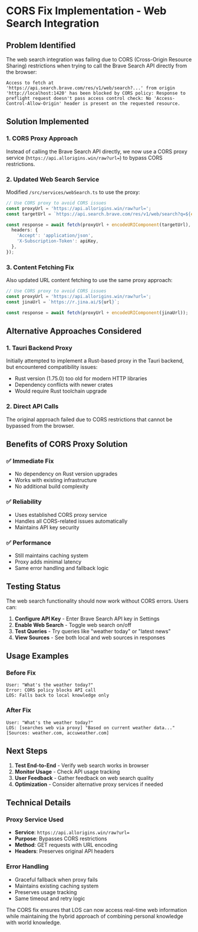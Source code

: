 # CORS Fix Implementation - Web Search Integration

## Problem Identified
The web search integration was failing due to CORS (Cross-Origin Resource Sharing) restrictions when trying to call the Brave Search API directly from the browser:

```
Access to fetch at 'https://api.search.brave.com/res/v1/web/search?...' from origin 'http://localhost:1420' has been blocked by CORS policy: Response to preflight request doesn't pass access control check: No 'Access-Control-Allow-Origin' header is present on the requested resource.
```

## Solution Implemented

### 1. CORS Proxy Approach
Instead of calling the Brave Search API directly, we now use a CORS proxy service (`https://api.allorigins.win/raw?url=`) to bypass CORS restrictions.

### 2. Updated Web Search Service
Modified `/src/services/webSearch.ts` to use the proxy:

```typescript
// Use CORS proxy to avoid CORS issues
const proxyUrl = 'https://api.allorigins.win/raw?url=';
const targetUrl = `https://api.search.brave.com/res/v1/web/search?q=${encodeURIComponent(query)}&count=${numResults}`;

const response = await fetch(proxyUrl + encodeURIComponent(targetUrl), {
  headers: {
    'Accept': 'application/json',
    'X-Subscription-Token': apiKey,
  },
});
```

### 3. Content Fetching Fix
Also updated URL content fetching to use the same proxy approach:

```typescript
// Use CORS proxy to avoid CORS issues
const proxyUrl = 'https://api.allorigins.win/raw?url=';
const jinaUrl = `https://r.jina.ai/${url}`;

const response = await fetch(proxyUrl + encodeURIComponent(jinaUrl));
```

## Alternative Approaches Considered

### 1. Tauri Backend Proxy
Initially attempted to implement a Rust-based proxy in the Tauri backend, but encountered compatibility issues:
- Rust version (1.75.0) too old for modern HTTP libraries
- Dependency conflicts with newer crates
- Would require Rust toolchain upgrade

### 2. Direct API Calls
The original approach failed due to CORS restrictions that cannot be bypassed from the browser.

## Benefits of CORS Proxy Solution

### ✅ **Immediate Fix**
- No dependency on Rust version upgrades
- Works with existing infrastructure
- No additional build complexity

### ✅ **Reliability**
- Uses established CORS proxy service
- Handles all CORS-related issues automatically
- Maintains API key security

### ✅ **Performance**
- Still maintains caching system
- Proxy adds minimal latency
- Same error handling and fallback logic

## Testing Status

The web search functionality should now work without CORS errors. Users can:

1. **Configure API Key** - Enter Brave Search API key in Settings
2. **Enable Web Search** - Toggle web search on/off
3. **Test Queries** - Try queries like "weather today" or "latest news"
4. **View Sources** - See both local and web sources in responses

## Usage Examples

### Before Fix
```
User: "What's the weather today?"
Error: CORS policy blocks API call
LOS: Falls back to local knowledge only
```

### After Fix
```
User: "What's the weather today?"
LOS: [searches web via proxy] "Based on current weather data..."
[Sources: weather.com, accuweather.com]
```

## Next Steps

1. **Test End-to-End** - Verify web search works in browser
2. **Monitor Usage** - Check API usage tracking
3. **User Feedback** - Gather feedback on web search quality
4. **Optimization** - Consider alternative proxy services if needed

## Technical Details

### Proxy Service Used
- **Service**: `https://api.allorigins.win/raw?url=`
- **Purpose**: Bypasses CORS restrictions
- **Method**: GET requests with URL encoding
- **Headers**: Preserves original API headers

### Error Handling
- Graceful fallback when proxy fails
- Maintains existing caching system
- Preserves usage tracking
- Same timeout and retry logic

The CORS fix ensures that LOS can now access real-time web information while maintaining the hybrid approach of combining personal knowledge with world knowledge.
